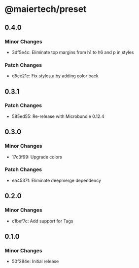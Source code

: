 # @maiertech/preset

## 0.4.0

### Minor Changes

- 3df5e4c: Eliminate top margins from h1 to h6 and p in styles

### Patch Changes

- d5ce21c: Fix styles.a by adding color back

## 0.3.1

### Patch Changes

- 585ed55: Re-release with Microbundle 0.12.4

## 0.3.0

### Minor Changes

- 17c3f99: Upgrade colors

### Patch Changes

- ea4537f: Eliminate deepmerge dependency

## 0.2.0

### Minor Changes

- c1bef7c: Add support for Tags

## 0.1.0

### Minor Changes

- 50f284e: Initial release
